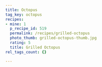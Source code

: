 ```yaml
---
title: Octopus
tag_key: octopus
recipes:
- mine: 1
  p_recipe_id: 519
  permalink: /recipes/grilled-octopus
  photo_thumb: grilled-octopus-thumb.jpg
  rating: 5
  title: Grilled Octopus
rel_tags_count: {}

---
```


